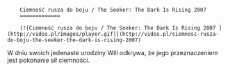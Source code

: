 
        Ciemność rusza do boju / The Seeker: The Dark Is Rising 2007 
        =============
        
        [![Ciemność rusza do boju / The Seeker: The Dark Is Rising 2007 ](http://vidos.pl/images/player.gif)](http://vidos.pl/ciemnosc-rusza-do-boju-the-seeker-the-dark-is-rising-2007)
        
        
 W dniu swoich jedenaste urodziny Will odkrywa, że jego przeznaczeniem jest pokonanie sił ciemności.
    